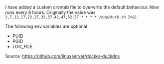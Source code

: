 I have added a custom crontab file to overwrite the default behaviour. Now runs every 8 hours.
Originally the value was `2,7,12,17,22,27,32,37,42,47,52,57 * * * * /app/duck.sh 2>&1`

The following env variables are optional
* PUID
* PGID
* LOG_FILE

Source:
https://github.com/linuxserver/docker-duckdns